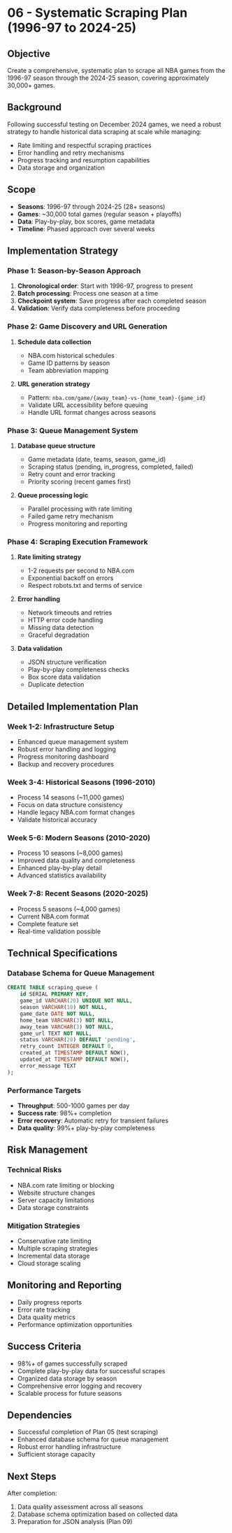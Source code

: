 # 06 - Systematic Scraping Plan (1996-97 to 2024-25)

## Objective
Create a comprehensive, systematic plan to scrape all NBA games from the 1996-97 season through the 2024-25 season, covering approximately 30,000+ games.

## Background
Following successful testing on December 2024 games, we need a robust strategy to handle historical data scraping at scale while managing:
- Rate limiting and respectful scraping practices
- Error handling and retry mechanisms
- Progress tracking and resumption capabilities
- Data storage and organization

## Scope
- **Seasons**: 1996-97 through 2024-25 (28+ seasons)
- **Games**: ~30,000 total games (regular season + playoffs)
- **Data**: Play-by-play, box scores, game metadata
- **Timeline**: Phased approach over several weeks

## Implementation Strategy

### Phase 1: Season-by-Season Approach
1. **Chronological order**: Start with 1996-97, progress to present
2. **Batch processing**: Process one season at a time
3. **Checkpoint system**: Save progress after each completed season
4. **Validation**: Verify data completeness before proceeding

### Phase 2: Game Discovery and URL Generation
1. **Schedule data collection**
   - NBA.com historical schedules
   - Game ID patterns by season
   - Team abbreviation mapping

2. **URL generation strategy**
   - Pattern: `nba.com/game/{away_team}-vs-{home_team}-{game_id}`
   - Validate URL accessibility before queuing
   - Handle URL format changes across seasons

### Phase 3: Queue Management System
1. **Database queue structure**
   - Game metadata (date, teams, season, game_id)
   - Scraping status (pending, in_progress, completed, failed)
   - Retry count and error tracking
   - Priority scoring (recent games first)

2. **Queue processing logic**
   - Parallel processing with rate limiting
   - Failed game retry mechanism
   - Progress monitoring and reporting

### Phase 4: Scraping Execution Framework
1. **Rate limiting strategy**
   - 1-2 requests per second to NBA.com
   - Exponential backoff on errors
   - Respect robots.txt and terms of service

2. **Error handling**
   - Network timeouts and retries
   - HTTP error code handling
   - Missing data detection
   - Graceful degradation

3. **Data validation**
   - JSON structure verification
   - Play-by-play completeness checks
   - Box score data validation
   - Duplicate detection

## Detailed Implementation Plan

### Week 1-2: Infrastructure Setup
- Enhanced queue management system
- Robust error handling and logging
- Progress monitoring dashboard
- Backup and recovery procedures

### Week 3-4: Historical Seasons (1996-2010)
- Process 14 seasons (~11,000 games)
- Focus on data structure consistency
- Handle legacy NBA.com format changes
- Validate historical accuracy

### Week 5-6: Modern Seasons (2010-2020)
- Process 10 seasons (~8,000 games)
- Improved data quality and completeness
- Enhanced play-by-play detail
- Advanced statistics availability

### Week 7-8: Recent Seasons (2020-2025)
- Process 5 seasons (~4,000 games)
- Current NBA.com format
- Complete feature set
- Real-time validation possible

## Technical Specifications

### Database Schema for Queue Management
```sql
CREATE TABLE scraping_queue (
    id SERIAL PRIMARY KEY,
    game_id VARCHAR(20) UNIQUE NOT NULL,
    season VARCHAR(10) NOT NULL,
    game_date DATE NOT NULL,
    home_team VARCHAR(3) NOT NULL,
    away_team VARCHAR(3) NOT NULL,
    game_url TEXT NOT NULL,
    status VARCHAR(20) DEFAULT 'pending',
    retry_count INTEGER DEFAULT 0,
    created_at TIMESTAMP DEFAULT NOW(),
    updated_at TIMESTAMP DEFAULT NOW(),
    error_message TEXT
);
```

### Performance Targets
- **Throughput**: 500-1000 games per day
- **Success rate**: 98%+ completion
- **Error recovery**: Automatic retry for transient failures
- **Data quality**: 99%+ play-by-play completeness

## Risk Management

### Technical Risks
- NBA.com rate limiting or blocking
- Website structure changes
- Server capacity limitations
- Data storage constraints

### Mitigation Strategies
- Conservative rate limiting
- Multiple scraping strategies
- Incremental data storage
- Cloud storage scaling

## Monitoring and Reporting
- Daily progress reports
- Error rate tracking
- Data quality metrics
- Performance optimization opportunities

## Success Criteria
- 98%+ of games successfully scraped
- Complete play-by-play data for successful scrapes
- Organized data storage by season
- Comprehensive error logging and recovery
- Scalable process for future seasons

## Dependencies
- Successful completion of Plan 05 (test scraping)
- Enhanced database schema for queue management
- Robust error handling infrastructure
- Sufficient storage capacity

## Next Steps
After completion:
1. Data quality assessment across all seasons
2. Database schema optimization based on collected data
3. Preparation for JSON analysis (Plan 09)